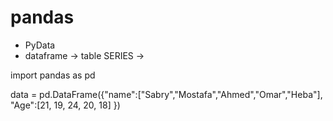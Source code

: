 pandas
======
- PyData
- dataframe -> table
SERIES -> 


import pandas as pd

data = pd.DataFrame({"name":["Sabry","Mostafa","Ahmed","Omar","Heba"],
            "Age":[21, 19, 24, 20, 18]
            })

